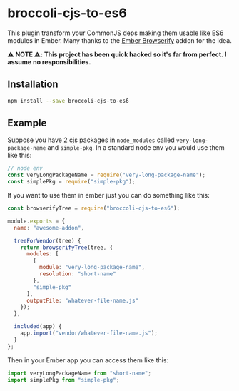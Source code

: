 # broccoli-cjs-to-es6

This plugin transform your CommonJS deps making them usable like ES6 modules in Ember.
Many thanks to the [Ember Browserify](https://github.com/ef4/ember-browserify) addon for the idea.

**⚠️ NOTE ⚠️: This project has been quick hacked so it's far from perfect. I assume no responsibilities.**

## Installation

```bash
npm install --save broccoli-cjs-to-es6
```

## Example

Suppose you have 2 cjs packages in `node_modules` called `very-long-package-name` and `simple-pkg`. In a standard node env you would use them like this:

```js
// node env
const veryLongPackageName = require("very-long-package-name");
const simplePkg = require("simple-pkg");
```

If you want to use them in ember just you can do something like this:

```js
const browserifyTree = require("broccoli-cjs-to-es6");

module.exports = {
  name: "awesome-addon",

  treeForVendor(tree) {
    return browserifyTree(tree, {
      modules: [
        {
          module: "very-long-package-name",
          resolution: "short-name"
        },
        "simple-pkg"
      ],
      outputFile: "whatever-file-name.js"
    });
  },

  included(app) {
    app.import("vendor/whatever-file-name.js");
  }
};
```

Then in your Ember app you can access them like this:

```js
import veryLongPackageName from "short-name";
import simplePkg from "simple-pkg";
```
